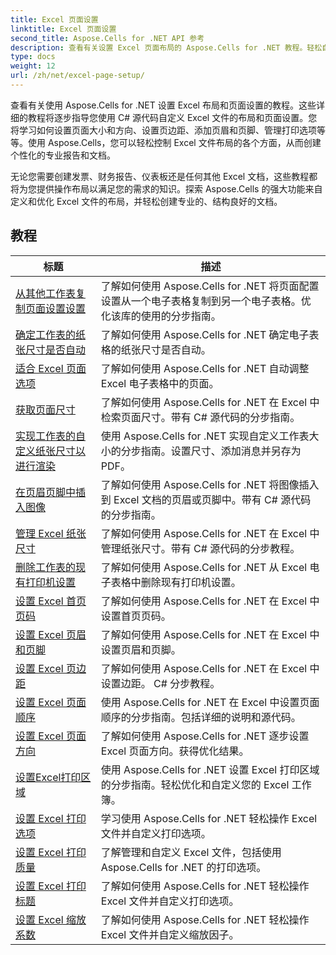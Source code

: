 ```yaml
---
title: Excel 页面设置
linktitle: Excel 页面设置
second_title: Aspose.Cells for .NET API 参考
description: 查看有关设置 Excel 页面布局的 Aspose.Cells for .NET 教程。轻松自定义您的 Excel 文件。
type: docs
weight: 12
url: /zh/net/excel-page-setup/
---
```

查看有关使用 Aspose.Cells for .NET 设置 Excel 布局和页面设置的教程。这些详细的教程将逐步指导您使用 C# 源代码自定义 Excel 文件的布局和页面设置。您将学习如何设置页面大小和方向、设置页边距、添加页眉和页脚、管理打印选项等等。使用 Aspose.Cells，您可以轻松控制 Excel 文件布局的各个方面，从而创建个性化的专业报告和文档。

无论您需要创建发票、财务报告、仪表板还是任何其他 Excel 文档，这些教程都将为您提供操作布局以满足您的需求的知识。探索 Aspose.Cells 的强大功能来自定义和优化 Excel 文件的布局，并轻松创建专业的、结构良好的文档。

## 教程 
| 标题 | 描述 |
| --- | --- |
| [从其他工作表复制页面设置设置](./copy-page-setup-settings-from-other-worksheet/) | 了解如何使用 Aspose.Cells for .NET 将页面配置设置从一个电子表格复制到另一个电子表格。优化该库的使用的分步指南。 |  
| [确定工作表的纸张尺寸是否自动](./determine-if-paper-size-of-worksheet-is-automatic/) | 了解如何使用 Aspose.Cells for .NET 确定电子表格的纸张尺寸是否自动。 |  
| [适合 Excel 页面选项](./fit-to-excel-pages-options/) | 了解如何使用 Aspose.Cells for .NET 自动调整 Excel 电子表格中的页面。 |  
| [获取页面尺寸](./get-page-dimensions/) | 了解如何使用 Aspose.Cells for .NET 在 Excel 中检索页面尺寸。带有 C# 源代码的分步指南。 |  
| [实现工作表的自定义纸张尺寸以进行渲染](./implement-custom-paper-size-of-worksheet-for-rendering/) | 使用 Aspose.Cells for .NET 实现自定义工作表大小的分步指南。设置尺寸、添加消息并另存为 PDF。 |  
| [在页眉页脚中插入图像](./insert-image-in-header-footer/) | 了解如何使用 Aspose.Cells for .NET 将图像插入到 Excel 文档的页眉或页脚中。带有 C# 源代码的分步指南。 |  
| [管理 Excel 纸张尺寸](./manage-excel-paper-size/) | 了解如何使用 Aspose.Cells for .NET 在 Excel 中管理纸张尺寸。带有 C# 源代码的分步教程。 |  
| [删除工作表的现有打印机设置](./remove-existing-printer-settings-of-worksheets/) | 了解如何使用 Aspose.Cells for .NET 从 Excel 电子表格中删除现有打印机设置。 |  
| [设置 Excel 首页页码](./set-excel-first-page-number/) | 了解如何使用 Aspose.Cells for .NET 在 Excel 中设置首页页码。 |  
| [设置 Excel 页眉和页脚](./set-excel-headers-and-footers/) | 了解如何使用 Aspose.Cells for .NET 在 Excel 中设置页眉和页脚。 |  
| [设置 Excel 页边距](./set-excel-margins/) | 了解如何使用 Aspose.Cells for .NET 在 Excel 中设置边距。 C# 分步教程。 |  
| [设置 Excel 页面顺序](./set-excel-page-order/) | 使用 Aspose.Cells for .NET 在 Excel 中设置页面顺序的分步指南。包括详细的说明和源代码。 |  
| [设置 Excel 页面方向](./set-excel-page-orientation/) | 了解如何使用 Aspose.Cells for .NET 逐步设置 Excel 页面方向。获得优化结果。 |  
| [设置Excel打印区域](./set-excel-print-area/) | 使用 Aspose.Cells for .NET 设置 Excel 打印区域的分步指南。轻松优化和自定义您的 Excel 工作簿。 |  
| [设置 Excel 打印选项](./set-excel-print-options/) | 学习使用 Aspose.Cells for .NET 轻松操作 Excel 文件并自定义打印选项。 |  
| [设置 Excel 打印质量](./set-excel-print-quality/) | 了解管理和自定义 Excel 文件，包括使用 Aspose.Cells for .NET 的打印选项。 |  
| [设置 Excel 打印标题](./set-excel-print-title/) | 了解如何使用 Aspose.Cells for .NET 轻松操作 Excel 文件并自定义打印选项。 |  
| [设置 Excel 缩放系数](./set-excel-scaling-factor/) | 了解如何使用 Aspose.Cells for .NET 轻松操作 Excel 文件并自定义缩放因子。 |  